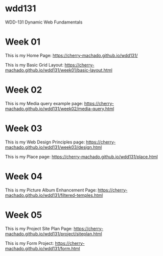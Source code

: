 # wdd131
WDD-131 Dynamic Web Fundamentals

# Week 01

This is my Home Page: https://cherry-machado.github.io/wdd131/

This is my Basic Grid Layout: https://cherry-machado.github.io/wdd131/week01/basic-layout.html

# Week 02

This is my Media query example page: https://cherry-machado.github.io/wdd131/week02/media-query.html

# Week 03

This is my Web Design Principles page: https://cherry-machado.github.io/wdd131/week03/design.html

This is my Place page: https://cherry-machado.github.io/wdd131/place.html

# Week 04

This is my Picture Album Enhancement Page: https://cherry-machado.github.io/wdd131/filtered-temples.html

# Week 05

This is my Project Site Plan Page: https://cherry-machado.github.io/wdd131/project/siteplan.html

This is my Form Project: https://cherry-machado.github.io/wdd131/form.html
